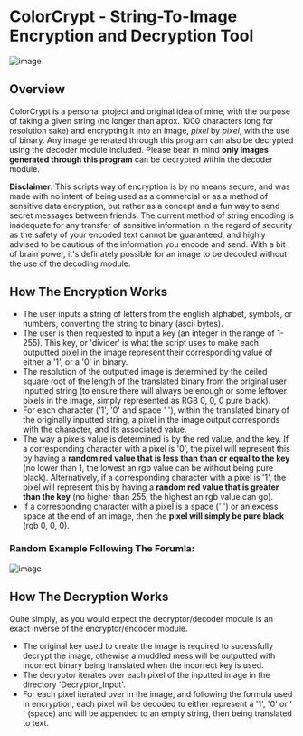 # ColorCrypt - String-To-Image Encryption and Decryption Tool
![image](https://user-images.githubusercontent.com/76931137/205531393-652c17d3-8c4a-4ddc-8ca2-e63ae578738a.png)

## Overview

ColorCrypt is a personal project and original idea of mine, with the purpose of taking a given string (no longer than aprox. 1000 characters long for resolution sake) and encrypting it into an image, *pixel* by *pixel*, with the use of binary. Any image generated through this program can also be decrypted using the decoder module included. Please bear in mind **only images generated through this program** can be decrypted within the decoder module. 

**Disclaimer**: This scripts way of encryption is by no means secure, and was made with no intent of being used as a commercial or as a method of sensitive data encryption, but rather as a concept and a fun way to send secret messages between friends. The current method of string encoding is inadequate for any transfer of sensitive information in the regard of security as the safety of your encoded text cannot be guaranteed, and highly advised to be cautious of the information you encode and send. With a bit of brain power, it's definately possible for an image to be decoded without the use of the decoding module. 

## How The Encryption Works

- The user inputs a string of letters from the english alphabet, symbols, or numbers, converting the string to binary (ascii bytes). 
- The user is then requested to input a key (an integer in the range of 1-255). This key, or 'divider' is what the script uses to make each outputted pixel in the image represent their corresponding value of either a '1', or a '0' in binary. 
- The resolution of the outputted image is determined by the ceiled square root of the length of the translated binary from the original user inputted string (to ensure there will always be enough or some leftover pixels in the image, simply represented as RGB 0, 0, 0 pure black). 
- For each character ('1', '0' and space ' '), within the translated binary of the originally inputted string, a pixel in the image output corresponds with the character, and its associated value. 
- The way a pixels value is determined is by the red value, and the key. If a corresponding character with a pixel is '0', the pixel will represent this by having a **random red value that is less than than or equal to the key** (no lower than 1, the lowest an rgb value can be without being pure black). Alternatively, if a corresponding character with a pixel is '1', the pixel will represent this by having a **random red value that is greater than the key** (no higher than 255, the highest an rgb value can go). 
- If a corresponding character with a pixel is a space (' ') or an excess space at the end of an image, then the **pixel will simply be pure black** (rgb 0, 0, 0). 

### Random Example Following The Forumla:

![image](https://user-images.githubusercontent.com/76931137/206077963-24c71215-cb69-424c-8217-70548f67c13a.png)

## How The Decryption Works

Quite simply, as you would expect the decryptor/decoder module is an exact inverse of the encryptor/encoder module.

- The original key used to create the image is required to sucessfully decrypt the image, othewise a muddled mess will be outputted with incorrect binary being translated when the incorrect key is used.
- The decryptor iterates over each pixel of the inputted image in the directory 'Decryptor_Input'.
- For each pixel iterated over in the image, and following the formula used in encryption, each pixel will be decoded to either represent a '1', '0' or ' ' (space) and will be appended to an empty string, then being translated to text. 




